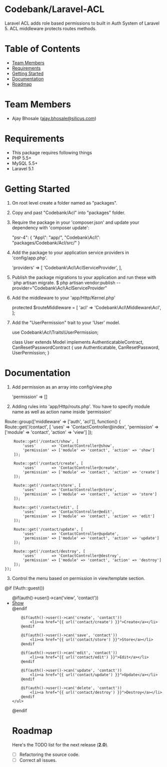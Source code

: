 # Codebank/Laravel-ACL

Laravel ACL adds role based permissions to built in Auth System of Laravel 5. ACL middleware protects routes methods.

# Table of Contents
* [Team Members](#team-members)
* [Requirements](#requirements)
* [Getting Started](#getting-started)
* [Documentation](#documentation)
* [Roadmap](#roadmap)


# <a name="team-members"></a>Team Members

* Ajay Bhosale (ajay.bhosale@silicus.com)

# <a name="requirements"></a>Requirements

* This package requires following things 
* PHP 5.5+
* MySQL 5.5+
* Laravel 5.1

# <a name="getting-started"></a>Getting Started

1. On root level create a folder named as "packages".

2. Copy and past "Codebank/Acl" into "packages" folder.

3. Require the package in your 'composer.json' and update your dependency with 'composer update':

	"psr-4": {
			"App\\": "app/",
			"Codebank\\Acl\\": "packages/Codebank/Acl/src/" 
		}

4. Add the package to your application service providers in 'config/app.php'.

	'providers' => [
		'Codebank\Acl\AclServiceProvider',
	],

5. Publish the package migrations to your application and run these with `php artisan migrate.
	$ php artisan vendor:publish --provider="Codebank\Acl\AclServiceProvider"

6. Add the middleware to your 'app/Http/Kernel.php'

	protected $routeMiddleware = [
		'acl' => 'Codebank\Acl\Middleware\Acl',
	];

7. Add the "UserPermission" trait to your 'User' model.

	use Codebank\Acl\Traits\UserPermission;

	class User extends Model implements AuthenticatableContract, CanResetPasswordContract {
		use Authenticatable, CanResetPassword, UserPermission;
	}

# <a name="documentation"></a>Documentation

1. Add permission as an array into config/view.php

	'permission' => []

2. Adding rules into 'app/Http/routs.php'. You have to specify module name as well as action name inside 'permission'  
	
Route::group(['middleware' => ['auth', 'acl']], function()
    {
        Route::get('/contact', [
            'uses'       => 'ContactController@index',
            'permission' => ['module' => 'contact', 'action' => 'view']
        ]);

        Route::get('/contact/show', [
            'uses'       => 'ContactController@show',
            'permission' => ['module' => 'contact', 'action' => 'show']
        ]);

        Route::get('/contact/create', [
            'uses'       => 'ContactController@create',
            'permission' => ['module' => 'contact', 'action' => 'create']
        ]);

        Route::get('/contact/store', [
            'uses'       => 'ContactController@store',
            'permission' => ['module' => 'contact', 'action' => 'store']
        ]);

        Route::get('/contact/edit', [
            'uses'       => 'ContactController@edit',
            'permission' => ['module' => 'contact', 'action' => 'edit']
        ]);

        Route::get('/contact/update', [
            'uses'       => 'ContactController@update',
            'permission' => ['module' => 'contact', 'action' => 'update']
        ]);

        Route::get('/contact/destroy', [
            'uses'       => 'ContactController@destroy',
            'permission' => ['module' => 'contact', 'action' => 'destroy']
        ]);
    });

3. Control the menu based on permission in view/template section. 

@if (!Auth::guest())
	<ul class="dropdown-menu" role="menu">
		@if(auth()->user()->can('view', 'contact'))
			<li><a href="{{ url('contact/show') }}">Show</a></li>
		@endif
		
		@if(auth()->user()->can('create', 'contact'))
			<li><a href="{{ url('contact/create') }}">Create</a></li>
		@endif
		
		@if(auth()->user()->can('save', 'contact'))
			<li><a href="{{ url('contact/store') }}">Store</a></li>
		@endif
		
		@if(auth()->user()->can('edit', 'contact'))
			<li><a href="{{ url('contact/edit') }}">Edit</a></li>
		@endif
		
		@if(auth()->user()->can('update', 'contact'))
			<li><a href="{{ url('contact/update') }}">Update</a></li>
		@endif
		
		@if(auth()->user()->can('delete', 'contact'))
			<li><a href="{{ url('contact/destroy') }}">Destroy</a></li>
		@endif
	</ul>
 @endif
# <a name="roadmap"></a>Roadmap

Here's the TODO list for the next release (**2.0**).

* [ ] Refactoring the source code.
* [ ] Correct all issues.

